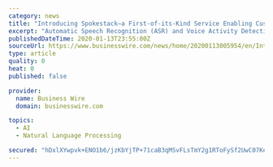 ```yaml
---
category: news
title: "Introducing Spokestack—a First-of-its-Kind Service Enabling Custom Voice Assistants on Mobile Apps"
excerpt: "Automatic Speech Recognition (ASR) and Voice Activity Detection (VAD) Easily add ASR and VAD to your app with one of our open source libraries. Spokestack ASR and VAD allow you to turn user utterances into text, which is the first step to responding to a user. Custom Wakeword Use your brand name or any keyword of your choice to put your app ..."
publishedDateTime: 2020-01-13T23:55:00Z
sourceUrl: https://www.businesswire.com/news/home/20200113005954/en/Introducing-Spokestack—a-First-of-its-Kind-Service-Enabling-Custom-Voice
type: article
quality: 0
heat: 0
published: false

provider:
  name: Business Wire
  domain: businesswire.com

topics:
  - AI
  - Natural Language Processing

secured: "hDxlXYwpvk+ENO1b6/jzKbYjTP+71caB3qMSvFLsTmY2g1RToFySf2UwC07Keovp4I5rnM8GTtIgnzUngXDwYeddVgQfvT09F1IYU5ILCGEUrvej7jIzyaiL2db4i5fHwxwMegNkBSjbbMIdmTROdPOvPu2ee/PFjgfMWE/mkiayQ3IduEfnT7PMg7OzOLMeyfGXdNksvh3pqVApGINjp5tFxLWoDOg10C5wu6Xf3jm+/uIF/Q+MQg6hG3ebfqASs8qOPAx/ufSzxw1hbpCTiUd73JxA7oFn1qVkCHpNhaf0lOsYR4CTWwbfS/G/6W7AacjsGFTqpNfaU83xt/E7GdT751J+9lU+RqUqaxlQp+DKI0tGxDi4IN6/aX8koWXNQDq8Ins8Kt8jqRE+HaqFsSmGU6qKQTADyz9had6rk4RpNBjz3y4ketQ67xAgaPehV1TUDzM8TDsn0pCz7SA2Bg==;nGG86hESWIXvizoXBT2hYQ=="
---
```


